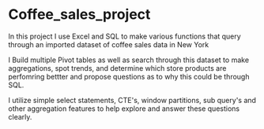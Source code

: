 # Coffee_sales_project

In this project I use Excel and SQL to make various functions that query through an imported dataset of coffee sales data in New York

I Build multiple Pivot tables as well as search through this dataset to make aggregations, spot trends, and determine which store products are perfomring bettter and propose questions as to why this could be through SQL.

I utilize simple select statements, CTE's, window partitions, sub query's and other aggregation features to help explore and answer these questions clearly.


